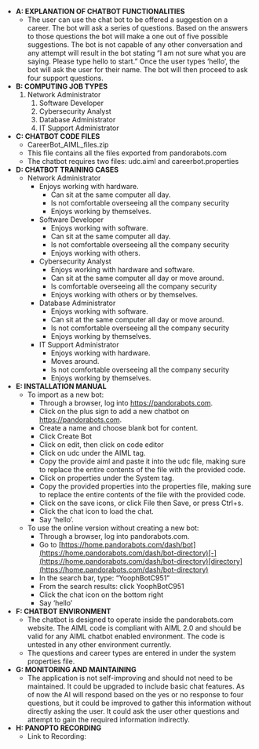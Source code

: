 -   **A: EXPLANATION OF CHATBOT FUNCTIONALITIES**
    -   The user can use the chat bot to be offered a suggestion on a career. The bot will ask a series of questions. Based on the answers to those questions the bot will make a one out of five possible suggestions. The bot is not capable of any other conversation and any attempt will result in the bot stating “I am not sure what you are saying. Please type hello to start.” Once the user types ‘hello’, the bot will ask the user for their name. The bot will then proceed to ask four support questions.
-   **B: COMPUTING JOB TYPES**
    1.  Network Administrator
        1.  Software Developer
        2.  Cybersecurity Analyst
        3.  Database Administrator
        4.  IT Support Administrator
-   **C: CHATBOT CODE FILES**
    -   CareerBot_AIML_files.zip
    -   This file contains all the files exported from pandorabots.com
    -   The chatbot requires two files: udc.aiml and careerbot.properties
-   **D: CHATBOT TRAINING CASES**
    -   Network Administrator
        -   Enjoys working with hardware.
            -   Can sit at the same computer all day.
            -   Is not comfortable overseeing all the company security
            -   Enjoys working by themselves.
        -   Software Developer
            -   Enjoys working with software.
            -   Can sit at the same computer all day.
            -   Is not comfortable overseeing all the company security
            -   Enjoys working with others.
        -   Cybersecurity Analyst
            -   Enjoys working with hardware and software.
            -   Can sit at the same computer all day or move around.
            -   Is comfortable overseeing all the company security
            -   Enjoys working with others or by themselves.
        -   Database Administrator
            -   Enjoys working with software.
            -   Can sit at the same computer all day or move around.
            -   Is not comfortable overseeing all the company security
            -   Enjoys working by themselves.
        -   IT Support Administrator
            -   Enjoys working with hardware.
            -   Moves around.
            -   Is not comfortable overseeing all the company security
            -   Enjoys working by themselves.
-   **E: INSTALLATION MANUAL**
    -   To import as a new bot:
        -   Through a browser, log into https://pandorabots.com.
        -   Click on the plus sign to add a new chatbot on <https://pandorabots.com>.
        -   Create a name and choose blank bot for content.
        -   Click Create Bot
        -   Click on edit, then click on code editor
        -   Click on udc under the AIML tag.
        -   Copy the provide aiml and paste it into the udc file, making sure to replace the entire contents of the file with the provided code.
        -   Click on properties under the System tag.
        -   Copy the provided properties into the properties file, making sure to replace the entire contents of the file with the provided code.
        -   Click on the save icons, or click File then Save, or press Ctrl+s.
        -   Click the chat icon to load the chat.
        -   Say ‘hello’.
    -   To use the online version without creating a new bot:
        -   Through a browser, log into pandorabots.com.
        -   Go to [https://home.pandorabots.com/dash/bot](https://home.pandorabots.com/dash/bot-directory)[-](https://home.pandorabots.com/dash/bot-directory)[directory](https://home.pandorabots.com/dash/bot-directory)
        -   In the search bar, type: “YoophBotC951”
        -   From the search results: click YoophBotC951
        -   Click the chat icon on the bottom right
        -   Say ‘hello’
-   **F: CHATBOT ENVIRONMENT**
    -   The chatbot is designed to operate inside the pandorabots.com website. The AIML code is compliant with AIML 2.0 and should be valid for any AIML chatbot enabled environment. The code is untested in any other environment currently.
    -   The questions and career types are entered in under the system properties file.
-   **G: MONITORING AND MAINTAINING**
    -   The application is not self-improving and should not need to be maintained. It could be upgraded to include basic chat features. As of now the AI will respond based on the yes or no response to four questions, but it could be improved to gather this information without directly asking the user. It could ask the user other questions and attempt to gain the required information indirectly.
-   **H: PANOPTO RECORDING**
    -   Link to Recording:
